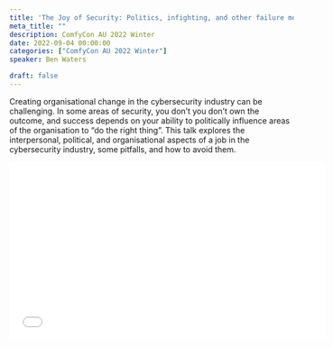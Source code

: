 ```yaml
---
title: 'The Joy of Security: Politics, infighting, and other failure modes for security programs'
meta_title: ""
description: ComfyCon AU 2022 Winter
date: 2022-09-04 00:00:00
categories: ["ComfyCon AU 2022 Winter"]
speaker: Ben Waters

draft: false
---
```

Creating organisational change in the cybersecurity industry can be challenging. In some areas of security, you don’t you don’t own the outcome, and success depends on your ability to politically influence areas of the organisation to “do the right thing”. This talk explores the interpersonal, political, and organisational aspects of a job in the cybersecurity industry, some pitfalls, and how to avoid them.

<iframe width="560" height="315" src="None" title="YouTube video player" frameborder="0" allow="accelerometer; autoplay; clipboard-write; encrypted-media; gyroscope; picture-in-picture; web-share" allowfullscreen></iframe>